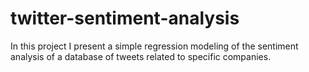 # twitter-sentiment-analysis
In this project I present a simple regression modeling of the sentiment analysis of a database of tweets related to specific companies.
